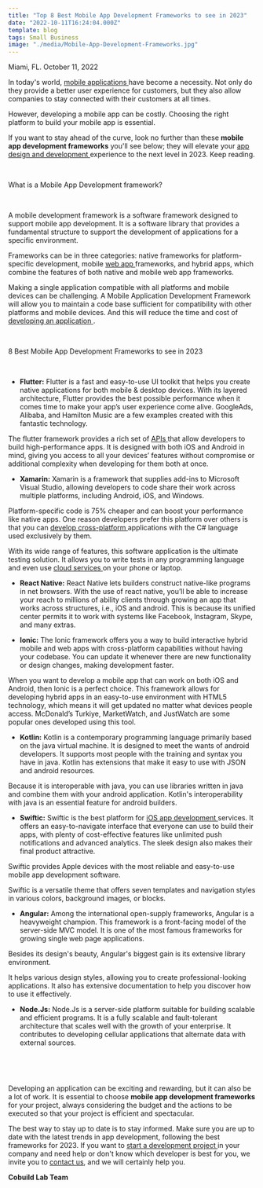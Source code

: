 ```yaml
---
title: "Top 8 Best Mobile App Development Frameworks to see in 2023"
date: "2022-10-11T16:24:04.000Z"
template: blog
tags: Small Business
image: "./media/Mobile-App-Development-Frameworks.jpg"
---
```


Miami, FL. October 11, 2022

In today's world, <a target="_blank" href="https://cobuildlab.com/blog/mobile-apps-web-apps-or-cross-platform-what%E2%80%99s-the-best-for-my-small-business/">   mobile applications </a> have become a necessity. Not only do they provide a better user experience for customers, but they also allow companies to stay connected with their customers at all times.

However, developing a mobile app can be costly. Choosing the right platform to build your mobile app is essential.

If you want to stay ahead of the curve, look no further than these **mobile app development frameworks** you'll see below; they will elevate your <a target="_blank" href="https://cobuildlab.com/services/app-development/">   app design and development </a> experience to the next level in 2023. Keep reading.

<br>

<title-2>What is a Mobile App Development framework?</title-2>

<br>

A mobile development framework is a software framework designed to support mobile app development. It is a software library that provides a fundamental structure to support the development of applications for a specific environment.

Frameworks can be in three categories: native frameworks for platform-specific development, mobile <a target="_blank" href="https://cobuildlab.com/services/web-development/">   web app </a> frameworks, and hybrid apps, which combine the features of both native and mobile web app frameworks.

Making a single application compatible with all platforms and mobile devices can be challenging. A Mobile Application Development Framework will allow you to maintain a code base sufficient for compatibility with other platforms and mobile devices. And this will reduce the time and cost of <a target="_blank" href="https://cobuildlab.com/services/">   developing an application </a>.

<br>

<title-2>8 Best Mobile App Development Frameworks to see in 2023</title-2>

<br>

* **Flutter:** Flutter is a fast and easy-to-use UI toolkit that helps you create native applications for both mobile & desktop devices. With its layered architecture, Flutter provides the best possible performance when it comes time to make your app’s user experience come alive. GoogleAds, Alibaba, and Hamilton Music are a few examples created with this fantastic technology.

The flutter framework provides a rich set of <a target="_blank" href="https://cobuildlab.com/blog/ideas-to-take-advantage-of-APIs-from-other-platforms-to-generate-useful-software-tools/">   APIs </a> that allow developers to build high-performance apps. It is designed with both iOS and Android in mind, giving you access to all your devices’ features without compromise or additional complexity when developing for them both at once.

* **Xamarin:** Xamarin is a framework that supplies add-ins to Microsoft Visual Studio, allowing developers to code share their work across multiple platforms, including Android, iOS, and Windows. 

Platform-specific code is 75% cheaper and can boost your performance like native apps. One reason developers prefer this platform over others is that you can <a target="_blank" href="https://cobuildlab.com/services/cross-platform-development/">   develop cross-platform </a> applications with the C# language used exclusively by them.

With its wide range of features, this software application is the ultimate testing solution. It allows you to write tests in any programming language and even use <a target="_blank" href="https://cobuildlab.com/blog/integrate-your-business-into-the-cloud/">   cloud services </a> on your phone or laptop.

* **React Native:** React Native lets builders construct native-like programs in net browsers. With the use of react native, you’ll be able to increase your reach to millions of ability clients through growing an app that works across structures, i.e., iOS and android. This is because its unified center permits it to work with systems like Facebook, Instagram, Skype, and many extras.

* **Ionic:** The Ionic framework offers you a way to build interactive hybrid mobile and web apps with cross-platform capabilities without having your codebase. You can update it whenever there are new functionality or design changes, making development faster.

When you want to develop a mobile app that can work on both iOS and Android, then Ionic is a perfect choice. This framework allows for developing hybrid apps in an easy-to-use environment with HTML5 technology, which means it will get updated no matter what devices people access. McDonald’s Turkiye, MarketWatch, and JustWatch are some popular ones developed using this tool.

* **Kotlin:** Kotlin is a contemporary programming language primarily based on the java virtual machine. It is designed to meet the wants of android developers. It supports most people with the training and syntax you have in java. Kotlin has extensions that make it easy to use with JSON and android resources.

Because it is interoperable with java, you can use libraries written in java and combine them with your android application. Kotlin's interoperability with java is an essential feature for android builders.

* **Swiftic:** Swiftic is the best platform for <a target="_blank" href="https://cobuildlab.com/blog/ios-app/">   iOS app development </a> services. It offers an easy-to-navigate interface that everyone can use to build their apps, with plenty of cost-effective features like unlimited push notifications and advanced analytics. The sleek design also makes their final product attractive.

Swiftic provides Apple devices with the most reliable and easy-to-use mobile app development software. 

Swiftic is a versatile theme that offers seven templates and navigation styles in various colors, background images, or blocks.

* **Angular:** Among the international open-supply frameworks, Angular is a heavyweight champion. This framework is a front-facing model of the server-side MVC model. It is one of the most famous frameworks for growing single web page applications. 

Besides its design's beauty, Angular's biggest gain is its extensive library environment. 

It helps various design styles, allowing you to create professional-looking applications. It also has extensive documentation to help you discover how to use it effectively.

* **Node.Js:** Node.Js is a server-side platform suitable for building scalable and efficient programs. It is a fully scalable and fault-tolerant architecture that scales well with the growth of your enterprise. It contributes to developing cellular applications that alternate data with external sources. 

<br>

<youtube-video id="g7yRhMbi-gY"></youtube-video>

<br>

Developing an application can be exciting and rewarding, but it can also be a lot of work. It is essential to choose **mobile app development frameworks** for your project, always considering the budget and the actions to be executed so that your project is efficient and spectacular.

The best way to stay up to date is to stay informed. Make sure you are up to date with the latest trends in app development, following the best frameworks for 2023. If you want to <a target="_blank" href="https://cobuildlab.com/services/app-development/">   start a development project </a> in your company and need help or don't know which developer is best for you, we invite you to <a target="_blank" href="https://cobuildlab.com/services/">   contact us</a>, and we will certainly help you.

**Cobuild Lab Team**
